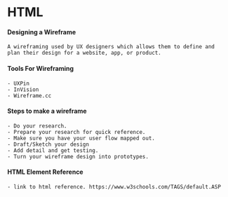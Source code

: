 # HTML

#### Designing a Wireframe 

    A wireframing used by UX designers which allows them to define and plan their design for a website, app, or product.

#### Tools For Wireframing

    - UXPin
    - InVision
    - Wireframe.cc

#### Steps to make a wireframe
    
    - Do your research.
    - Prepare your research for quick reference.
    - Make sure you have your user flow mapped out.
    - Draft/Sketch your design
    - Add detail and get testing.
    - Turn your wireframe design into prototypes.

#### HTML Element Reference

    - link to html reference. https://www.w3schools.com/TAGS/default.ASP
